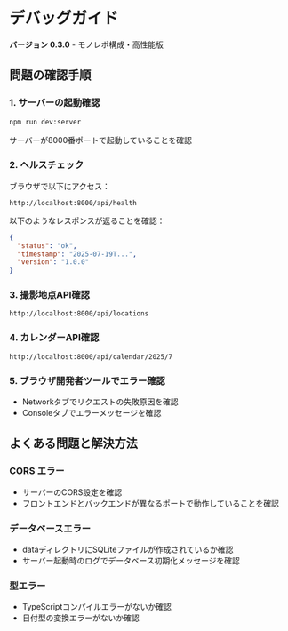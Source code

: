 # デバッグガイド

**バージョン 0.3.0** - モノレポ構成・高性能版

## 問題の確認手順

### 1. サーバーの起動確認
```bash
npm run dev:server
```
サーバーが8000番ポートで起動していることを確認

### 2. ヘルスチェック
ブラウザで以下にアクセス：
```
http://localhost:8000/api/health
```

以下のようなレスポンスが返ることを確認：
```json
{
  "status": "ok",
  "timestamp": "2025-07-19T...",
  "version": "1.0.0"
}
```

### 3. 撮影地点API確認
```
http://localhost:8000/api/locations
```

### 4. カレンダーAPI確認
```
http://localhost:8000/api/calendar/2025/7
```

### 5. ブラウザ開発者ツールでエラー確認
- Networkタブでリクエストの失敗原因を確認
- Consoleタブでエラーメッセージを確認

## よくある問題と解決方法

### CORS エラー
- サーバーのCORS設定を確認
- フロントエンドとバックエンドが異なるポートで動作していることを確認

### データベースエラー
- dataディレクトリにSQLiteファイルが作成されているか確認
- サーバー起動時のログでデータベース初期化メッセージを確認

### 型エラー
- TypeScriptコンパイルエラーがないか確認
- 日付型の変換エラーがないか確認